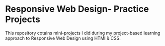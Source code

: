 # Responsive Web Design- Practice Projects

This repository cotains mini-projects I did during my project-based learning approach to Responsive Web Design using HTMl & CSS.
